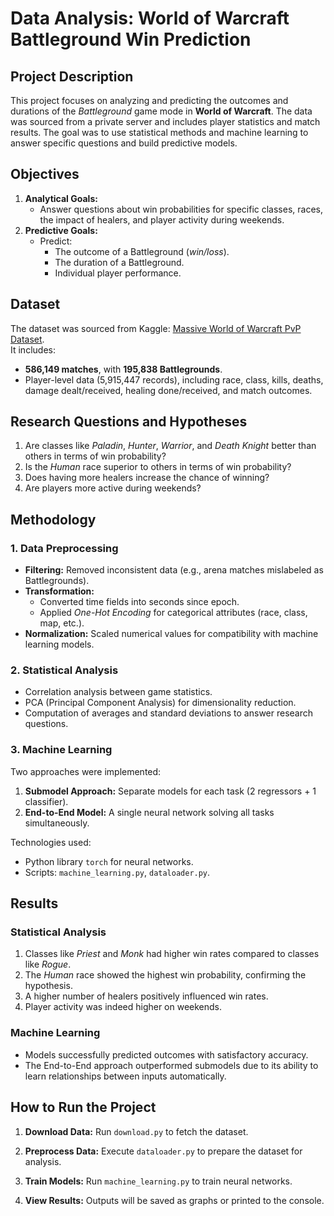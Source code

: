 # Data Analysis: World of Warcraft Battleground Win Prediction

## Project Description
This project focuses on analyzing and predicting the outcomes and durations of the *Battleground* game mode in **World of Warcraft**.
The data was sourced from a private server and includes player statistics and match results.
The goal was to use statistical methods and machine learning to answer specific questions and build predictive models.

## Objectives
1. **Analytical Goals:**
   - Answer questions about win probabilities for specific classes, races, the impact of healers, and player activity during weekends.
2. **Predictive Goals:**
   - Predict:
     - The outcome of a Battleground (*win/loss*).
     - The duration of a Battleground.
     - Individual player performance.

## Dataset
The dataset was sourced from Kaggle: [Massive World of Warcraft PvP Dataset](https://www.kaggle.com/datasets/sosperec/massive-world-of-warcraft-pvp-mists-of-pandaria?select=games.csv).  
It includes:
- **586,149 matches**, with **195,838 Battlegrounds**.
- Player-level data (5,915,447 records), including race, class, kills, deaths, damage dealt/received, healing done/received, and match outcomes.

## Research Questions and Hypotheses
1. Are classes like *Paladin*, *Hunter*, *Warrior*, and *Death Knight* better than others in terms of win probability?
2. Is the *Human* race superior to others in terms of win probability?
3. Does having more healers increase the chance of winning?
4. Are players more active during weekends?

## Methodology

### **1. Data Preprocessing**
- **Filtering:** Removed inconsistent data (e.g., arena matches mislabeled as Battlegrounds).
- **Transformation:** 
  - Converted time fields into seconds since epoch.
  - Applied *One-Hot Encoding* for categorical attributes (race, class, map, etc.).
- **Normalization:** Scaled numerical values for compatibility with machine learning models.

### **2. Statistical Analysis**
- Correlation analysis between game statistics.
- PCA (Principal Component Analysis) for dimensionality reduction.
- Computation of averages and standard deviations to answer research questions.

### **3. Machine Learning**
Two approaches were implemented:
1. **Submodel Approach:** Separate models for each task (2 regressors + 1 classifier).
2. **End-to-End Model:** A single neural network solving all tasks simultaneously.

Technologies used:
- Python library `torch` for neural networks.
- Scripts: `machine_learning.py`, `dataloader.py`.

## Results

### Statistical Analysis
1. Classes like *Priest* and *Monk* had higher win rates compared to classes like *Rogue*.
2. The *Human* race showed the highest win probability, confirming the hypothesis.
3. A higher number of healers positively influenced win rates.
4. Player activity was indeed higher on weekends.

### Machine Learning
- Models successfully predicted outcomes with satisfactory accuracy.
- The End-to-End approach outperformed submodels due to its ability to learn relationships between inputs automatically.

## How to Run the Project

1. **Download Data:**
   Run `download.py` to fetch the dataset.

2. **Preprocess Data:**
   Execute `dataloader.py` to prepare the dataset for analysis.

3. **Train Models:**
   Run `machine_learning.py` to train neural networks.

4. **View Results:**
   Outputs will be saved as graphs or printed to the console.
